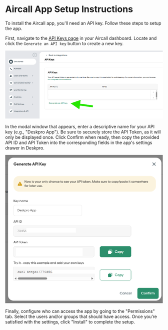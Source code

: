 Aircall App Setup Instructions
===

To install the Aircall app, you'll need an API key. Follow these steps to setup the app.

First, navigate to the [API Keys page](https://dashboard.aircall.io/view-api-keys) in your Aircall dashboard. Locate and click the `Generate an API key` button to create a new key.

![Aircall API Keys page with arrow pointing to "Generate an API key"](/docs/setup/setup-guide-screenshot-01.png)

In the modal window that appears, enter a descriptive name for your API key (e.g., "Deskpro App"). Be sure to securely store the API Token, as it will only be displayed once. Click Confirm when ready, then copy the provided API ID and API Token into the corresponding fields in the app's settings drawer in Deskpro.

![Generate an API key modal](/docs/setup/setup-guide-screenshot-02.png)

Finally, configure who can access the app by going to the "Permissions" tab. Select the users and/or groups that should have access. Once you’re satisfied with the settings, click "Install" to complete the setup.
